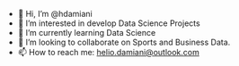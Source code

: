- 👋 Hi, I’m @hdamiani
- 👀 I’m interested in develop Data Science Projects
- 🌱 I’m currently learning Data Science
- 💞️ I’m looking to collaborate on Sports and Business Data.
- 📫 How to reach me: helio.damiani@outlook.com

<!---
hdamiani/hdamiani is a ✨ special ✨ repository because its `README.md` (this file) appears on your GitHub profile.
You can click the Preview link to take a look at your changes.
--->
